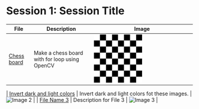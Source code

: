 # Session 1: Session Title

| File | Description | Image |
| ------ | ------ | ------ |
| [Chess board]([https://github.com/alirezaghd/image-processing/tree/main/Assignment%201/Chess) | Make a chess board with for loop using OpenCV | <img src="https://raw.githubusercontent.com/alirezaghd/image-processing/main/Assignment%201/Chess/chess1.jpg" width="50%" height="50%">|

| [Invert dark and light colors](https://github.com/alirezaghd/image-processing/tree/main/Assignment%201/Alpha) | Invert dark and light colors fot these images. | ![Image 2](image/path/2) |
| [File Name 3](file/path/3) | Description for File 3 | ![Image 3](image/path/3) |
